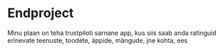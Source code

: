 # Endproject
Minu plaan on teha trustpiloti sarnane app, kus siis saab anda ratinguid erinevate teenuste, toodete, äppide, mängude, jne kohta,  ees
